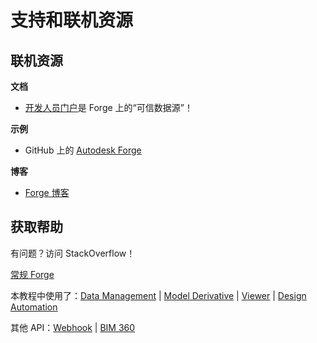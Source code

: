 # 支持和联机资源

## 联机资源

**文档**

 - [开发人员门户](https://forge.autodesk.com/)是 Forge 上的“可信数据源”！

**示例**

- GitHub 上的 [Autodesk Forge](https://github.com/Autodesk-Forge/)

**博客**

- [Forge 博客](https://forge.autodesk.com/blog/)

## 获取帮助

有问题？访问 StackOverflow！ 

[常规 Forge](https://stackoverflow.com/questions/tagged/autodesk-forge)

本教程中使用了：[Data Management](https://stackoverflow.com/questions/tagged/autodesk-data-management) | [Model Derivative](https://stackoverflow.com/questions/tagged/autodesk-model-derivative) | [Viewer](https://stackoverflow.com/questions/tagged/autodesk-viewer) | [Design Automation](https://stackoverflow.com/questions/tagged/autodesk-designautomation)

其他 API：[Webhook](https://stackoverflow.com/questions/tagged/autodesk-webhooks) | [BIM 360](https://stackoverflow.com/questions/tagged/autodesk-bim360)